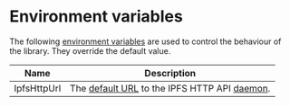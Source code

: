 ﻿# Environment variables

The following [environment variables](https://msdn.microsoft.com/en-us/library/windows/desktop/ms682653.aspx) 
are used  to control the behaviour of the library.  They override the default value.

| Name | Description |
| --- | --- |
| IpfsHttpUrl | The [default URL](xref:Ipfs.Http.IpfsClient.DefaultApiUri) to the IPFS HTTP API [daemon](daemon.md).
